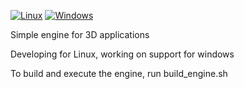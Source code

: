 [![Linux](https://github.com/thumpy-noize/thumpy-engine/actions/workflows/ubuntu-linux.yml/badge.svg)](https://github.com/thumpy-noize/thumpy-engine/actions/workflows/ubuntu-linux.yml) [![Windows](https://github.com/thumpy-noize/thumpy-engine/actions/workflows/windows.yml/badge.svg)](https://github.com/thumpy-noize/thumpy-engine/actions/workflows/windows.yml)

Simple engine for 3D applications

Developing for Linux, working on support for windows

To build and execute the engine, run build_engine.sh
